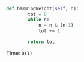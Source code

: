 ```python
def hammingWeight(self, n):
        tot = 0
        while n:
            n = n & (n-1)
            tot += 1
            
        return tot
```
Time: `O(1)`
